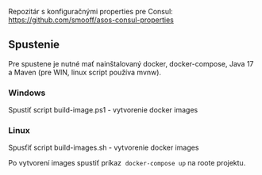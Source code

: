 Repozitár s konfiguračnými properties pre Consul: https://github.com/smooff/asos-consul-properties

## Spustenie
Pre spustene je nutné mať nainštalovaný docker, docker-compose, Java 17 a Maven (pre WIN, linux script používa mvnw).

### Windows
Spustiť script build-image.ps1 - vytvorenie docker images
### Linux
Spusťiť script build-images.sh - vytvorenie docker images

Po vytvorení images spustiť príkaz  ```docker-compose up``` na roote projektu.
